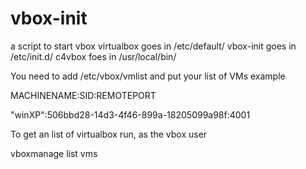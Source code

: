 vbox-init
=========

a script to start vbox
virtualbox goes in /etc/default/
vbox-init goes in /etc/init.d/
c4vbox foes in /usr/local/bin/


You need to add /etc/vbox/vmlist and put your list of VMs
example

MACHINENAME:SID:REMOTEPORT

"winXP":506bbd28-14d3-4f46-899a-18205099a98f:4001


To get an list of virtualbox run, as the vbox user


vboxmanage list vms
